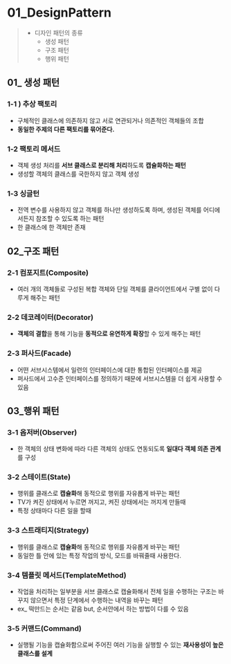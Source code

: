 # 01_DesignPattern

> - 디자인 패턴의 종류
>   - 생성 패턴
>   - 구조 패턴
>   - 행위 패턴

## 01_ 생성 패턴

### 1-1 ) 추상 팩토리

- 구체적인 클래스에 의존하지 않고 서로 연관되거나 의존적인 객체들의 조합
- **동일한 주제의 다른 팩토리를 묶어준다.**



### 1-2 팩토리 메서드

- 객체 생성 처리를 **서브 클래스로 분리해 처리**하도록 **캡슐화하는 패턴**
- 생성할 객체의 클래스를 국한하지 않고 객체 생성



### 1-3 싱글턴

- 전역 변수를 사용하지 않고 객체를 하나만 생성하도록 하며, 생성된 객체를 어디에서든지 참조할 수 있도록 하는 패턴
- 한 클래스에 한 객체만 존재



## 02_구조 패턴

### 2-1 컴포지트(Composite)

- 여러 개의 객체들로 구성된 복합 객체와 단일 객체를 클라이언트에서 구별 없이 다루게 해주는 패턴

  

### 2-2 데코레이터(Decorator)

- **객체의 결합**을 통해 기능을 **동적으로 유연하게 확장**할 수 있게 해주는 패턴

  

### 2-3 퍼사드(Facade)

- 어떤 서브시스템에서 일련의 인터페이스에 대한 통합된 인터페이스를 제공
- 퍼사드에서 고수준 인터페이스를 정의하기 때문에 서브시스템을 더 쉽게 사용할 수 있음



## 03_행위 패턴

### 3-1 옵저버(Observer)

- 한 객체의 상태 변화에 따라 다른 객체의 상태도 연동되도록 **일대다 객체 의존 관계**를 구성



### 3-2 스테이트(State)

- 행위를 클래스로 **캡슐화**해 동적으로 행위를 자유롭게 바꾸는 패턴
- TV가 켜진 상태에서 누르면 꺼지고, 켜진 상태에서는 꺼지게 만들때
- 특정 상태마다 다른 일을 할때



### 3-3 스트래티지(Strategy)

- 행위를 클래스로 **캡슐화**해 동적으로 행위를 자유롭게 바꾸는 패턴
- 동일한 틀 안에 있는 특정 작업의 방식, 모드를 바꿔줄때 사용한다.



### 3-4 템플릿 메서드(TemplateMethod)

- 작업을 처리하는 일부분을 서브 클래스로 캡슐화해서 전체 일을 수행하는 구조는 바꾸지 않으면서 특정 단계에서 수행하는 내역을 바꾸는 패턴
- ex_ 떡만드는 순서는 같음 but, 순서안에서 하는 방법이 다를 수 있음



### 3-5 커맨드(Command)

- 실행될 기능을 캡슐화함으로써 주어진 여러 기능을 실행할 수 있는 **재사용성이 높은 클래스를 설계**















